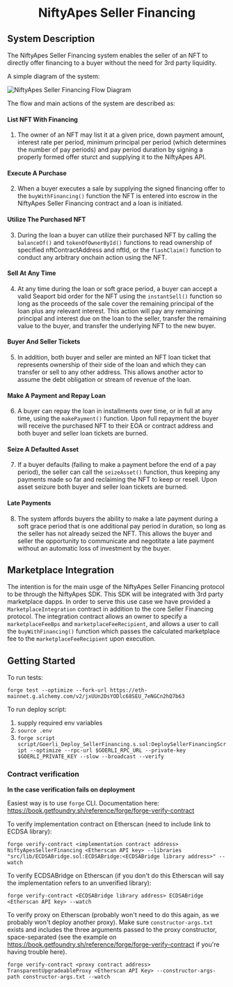 # <h1 align="center"> NiftyApes Seller Financing </h1>

## System Description

The NiftyApes Seller Financing system enables the seller of an NFT to directly offer financing to a buyer without the need for 3rd party liquidity.

A simple diagram of the system:

![NiftyApes Seller Financing Flow Diagram](https://github.com/NiftyApes/sellerFinancing/blob/44a6c4c831f04661b187744da080d6f7de6325cf/NiftyApes_SellerFinancing_FlowDiagram_1.png)

The flow and main actions of the system are described as:

#### List NFT With Financing

1. The owner of an NFT may list it at a given price, down payment amount, interest rate per period, minimum principal per period (which determines the number of pay periods) and pay period duration by signing a properly formed offer sturct and supplying it to the NiftyApes API.

#### Execute A Purchase

2. When a buyer executes a sale by supplying the signed financing offer to the `buyWithFinancing()` function the NFT is entered into escrow in the NiftyApes Seller Financing contract and a loan is initiated.

#### Utilize The Purchased NFT

3. During the loan a buyer can utilize their purchased NFT by calling the `balanceOf()` and `tokenOfOwnerById()` functions to read ownership of specified nftContractAddress and nftId, or the `flashClaim()` function to conduct any arbitrary onchain action using the NFT.

#### Sell At Any Time

4. At any time during the loan or soft grace period, a buyer can accept a valid Seaport bid order for the NFT using the `instantSell()` function so long as the proceeds of the sale cover the remaining principal of the loan plus any relevant interest. This action will pay any remaining principal and interest due on the loan to the seller, transfer the remaining value to the buyer, and transfer the underlying NFT to the new buyer.

#### Buyer And Seller Tickets

5. In addition, both buyer and seller are minted an NFT loan ticket that represents ownership of their side of the loan and which they can transfer or sell to any other address. This allows another actor to assume the debt obligation or stream of revenue of the loan.

#### Make A Payment and Repay Loan

6. A buyer can repay the loan in installments over time, or in full at any time, using the `makePayment()` function. Upon full repayment the buyer will receive the purchased NFT to their EOA or contract address and both buyer and seller loan tickets are burned.

#### Seize A Defaulted Asset

7. If a buyer defaults (failing to make a payment before the end of a pay period), the seller can call the `seizeAsset()` function, thus keeping any payments made so far and reclaiming the NFT to keep or resell. Upon asset seizure both buyer and seller loan tickets are burned.

#### Late Payments

8. The system affords buyers the ability to make a late payment during a soft grace period that is one additional pay period in duration, so long as the seller has not already seized the NFT. This allows the buyer and seller the opportunity to communicate and negotitate a late payment without an automatic loss of investment by the buyer.

## Marketplace Integration

The intention is for the main usge of the NiftyApes Seller Financing protocol to be through the NiftyApes SDK. This SDK will be integrated with 3rd party marketplace dapps. In order to serve this use case we have provided a `MarketplaceIntegration` contract in addition to the core Seller Financing protocol. The integration contract allows an owner to specify a `marketplaceFeeBps` and `marketplaceFeeRecipient`, and allows a user to call the `buyWithFinancing()` function which passes the calculated marketplace fee to the `marketplaceFeeRecipient` upon execution.

## Getting Started

To run tests:

`forge test --optimize --fork-url https://eth-mainnet.g.alchemy.com/v2/jxUUn2DsYODlc68SEU_7eNGCn2hQ7b63`

To run deploy script:

1. supply required env variables
2. `source .env`
3. `forge script script/Goerli_Deploy_SellerFinancing.s.sol:DeploySellerFinancingScript --optimize --rpc-url $GOERLI_RPC_URL --private-key $GOERLI_PRIVATE_KEY --slow --broadcast --verify`

### Contract verification

**In the case verification fails on deployment**

Easiest way is to use `forge` CLI. Documentation here: https://book.getfoundry.sh/reference/forge/forge-verify-contract

To verify implementation contract on Etherscan (need to include link to ECDSA library):

```
forge verify-contract <implementation contract address> NiftyApesSellerFinancing <Etherscan API key> --libraries "src/lib/ECDSABridge.sol:ECDSABridge:<ECDSABridge library address>" --watch
```

To verify ECDSABridge on Etherscan (if you don't do this Etherscan will say the implementation refers to an unverified library):

```
forge verify-contract <ECDSABridge library address> ECDSABridge <Etherscan API key> --watch
```

To verify proxy on Etherscan (probably won't need to do this again, as we probably won't deploy another proxy). Make sure `constructor-args.txt` exists and includes the three arguments passed to the proxy constructor, space-separated (see the example on https://book.getfoundry.sh/reference/forge/forge-verify-contract if you're having trouble here).

```
forge verify-contract <proxy contract address> TransparentUpgradeableProxy <Etherscan API Key> --constructor-args-path constructor-args.txt --watch
```
